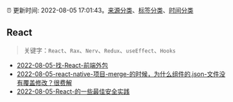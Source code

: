 :alarm_clock: 更新时间: 2022-08-05 17:01:43。[来源分类](../README.md)、[标签分类](../TAGS.md)、[时间分类](../TIMELINE.md)

## React


> 关键字：`React`、`Rax`、`Nerv`、`Redux`、`useEffect`、`Hooks`



- [2022-08-05-找-React-前端外包](https://www.v2ex.com/t/870972) 
- [2022-08-05-react-native-项目-merge-的时候，为什么组件的.json-文件没有覆盖修改？很费解](https://www.v2ex.com/t/870955) 
- [2022-08-05-React-的一些最佳安全实践](https://toutiao.io/k/5re1mb3) 